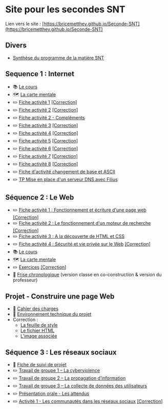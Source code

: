 # Site pour les secondes SNT

Lien vers le site : [https://bricemetthey.github.io/Seconde-SNT](https://bricemetthey.github.io/Seconde-SNT)

## Divers

+ [Synthèse du programme de la matière SNT](https://github.com/BriceMetthey/Seconde-SNT/blob/main/Divers/Synth%C3%A8se_Programme_SNT.pdf)

## Sequence 1 : Internet 

+ :books: [Le cours](https://github.com/BriceMetthey/Seconde-SNT/blob/main/S%C3%A9quence_1_Internet/Cours.pdf)
+ :world_map: [La carte mentale](https://github.com/BriceMetthey/Seconde-SNT/blob/main/S%C3%A9quence_1_Internet/Carte-mentale.svg)
+ :pencil2: [Fiche activité 1](https://github.com/BriceMetthey/Seconde-SNT/blob/main/S%C3%A9quence_1_Internet/Activit%C3%A9%201.pdf) [[Correction]](https://github.com/BriceMetthey/Seconde-SNT/blob/main/S%C3%A9quence_1_Internet/Activit%C3%A9%201%20-%20Correction.pdf)
+ :pencil2: [Fiche activité 2](https://github.com/BriceMetthey/Seconde-SNT/blob/main/S%C3%A9quence_1_Internet/Activit%C3%A9%202.pdf) [[Correction]](https://github.com/BriceMetthey/Seconde-SNT/blob/main/S%C3%A9quence_1_Internet/Activit%C3%A9%202%20-%20Correction.pdf)
+ :pencil2: [Fiche activité 2 - Compléments](https://github.com/BriceMetthey/Seconde-SNT/blob/main/S%C3%A9quence_1_Internet/Activit%C3%A9%202%20-%20Compl%C3%A9ments.pdf)
+ :pencil2: [Fiche activité 3](https://github.com/BriceMetthey/Seconde-SNT/blob/main/S%C3%A9quence_1_Internet/Activit%C3%A9%203.pdf) [[Correction]](https://github.com/BriceMetthey/Seconde-SNT/blob/main/S%C3%A9quence_1_Internet/Activit%C3%A9%203%20-%20Correction.pdf)
+ :pencil2: [Fiche activité 4](https://github.com/BriceMetthey/Seconde-SNT/blob/main/S%C3%A9quence_1_Internet/Activit%C3%A9%204.pdf) [[Correction]](https://github.com/BriceMetthey/Seconde-SNT/blob/main/S%C3%A9quence_1_Internet/Activit%C3%A9%204%20-%20Correction.pdf)
+ :pencil2: [Fiche activité 5](https://github.com/BriceMetthey/Seconde-SNT/blob/main/S%C3%A9quence_1_Internet/Activit%C3%A9%205.pdf) [[Correction]](https://github.com/BriceMetthey/Seconde-SNT/blob/main/S%C3%A9quence_1_Internet/Activit%C3%A9%205_Correction.pdf)
+ :pencil2: [Fiche activité 6](https://github.com/BriceMetthey/Seconde-SNT/blob/main/S%C3%A9quence_1_Internet/Activit%C3%A9%206.pdf) [[Correction]](https://github.com/BriceMetthey/Seconde-SNT/blob/main/S%C3%A9quence_1_Internet/Activit%C3%A9%206%20-%20Correction.pdf)
+ :pencil2: [Fiche activité 7](https://github.com/BriceMetthey/Seconde-SNT/blob/main/S%C3%A9quence_1_Internet/Activit%C3%A9%207.pdf) [[Correction]](https://github.com/BriceMetthey/Seconde-SNT/blob/main/S%C3%A9quence_1_Internet/Activit%C3%A9%207%20-%20Correction.pdf)
+ :pencil2: [Fiche activité 8](https://github.com/BriceMetthey/Seconde-SNT/blob/main/S%C3%A9quence_1_Internet/Activit%C3%A9%208.pdf) [[Correction]](https://github.com/BriceMetthey/Seconde-SNT/blob/main/S%C3%A9quence_1_Internet/Activit%C3%A9%208%20-%20Correction.pdf)
+ :pencil2: [Fiche d'activité changement de base et ASCII](https://capytale2.ac-paris.fr/web/c/ed98-4417396)
+ :pencil2: [TP Mise en place d'un serveur DNS avec Filius](https://github.com/BriceMetthey/Seconde-SNT/blob/main/S%C3%A9quence_1_Internet/TP_FILIUS.pdf)

## Séquence 2 : Le Web

+ ✏️ [Fiche activité 1 : Fonctionnement et écriture d'une page web](https://github.com/BriceMetthey/Seconde-SNT/blob/main/S%C3%A9quence_2_Web/Activit%C3%A9%201.pdf) [[Correction]](https://github.com/BriceMetthey/Seconde-SNT/blob/main/S%C3%A9quence_2_Web/Activit%C3%A9%201%20-%20Correction.pdf)
+ ✏️ [Fiche activité 2 : Le fonctionnement d'un moteur de recherche](https://github.com/BriceMetthey/Seconde-SNT/blob/main/S%C3%A9quence_2_Web/Activit%C3%A9%202.pdf) [[Correction]](https://github.com/BriceMetthey/Seconde-SNT/blob/main/S%C3%A9quence_2_Web/Activit%C3%A9%202%20-%20Correction.pdf)
+ ✏️ [Fiche activité 3 : A la découverte de HTML et CSS](https://github.com/BriceMetthey/Seconde-SNT/blob/main/S%C3%A9quence_2_Web/Activit%C3%A9%203.pdf)
+ ✏️ [Fiche activité 4 : Sécurité et vie privée sur le Web](https://github.com/BriceMetthey/Seconde-SNT/blob/main/S%C3%A9quence_2_Web/Activite_4.pdf) [[Correction]](https://github.com/BriceMetthey/Seconde-SNT/blob/main/S%C3%A9quence_2_Web/Activite_4%20-%20Correction.pdf)
+ :books: [Le cours](https://github.com/BriceMetthey/Seconde-SNT/blob/main/S%C3%A9quence_2_Web/Le%20cours.pdf)
+ :world_map: [La carte mentale](https://github.com/BriceMetthey/Seconde-SNT/blob/main/S%C3%A9quence_2_Web/Carte-mentale.svg)
+ ✏️ [Exercices](https://github.com/BriceMetthey/Seconde-SNT/blob/main/S%C3%A9quence_2_Web/Exercices.pdf) [[Correction]](https://github.com/BriceMetthey/Seconde-SNT/blob/main/S%C3%A9quence_2_Web/Exercices%20-%20Correction.pdf)
+ :dart: [Frise chronologique](https://mon.lyceeconnecte.fr/timelinegenerator#) (version classe en co-construction & version du professeur)

## Projet - Construire une page Web

+ :rocket: [Cahier des charges](https://github.com/BriceMetthey/Seconde-SNT/blob/main/Projets/Projet%201/Cahier%20des%20charges.pdf)
+ :rocket: [Environnement technique du projet](https://capytale2.ac-paris.fr/web/c/f35c-5014219)
+ Correction :
  + [La feuille de style](https://github.com/BriceMetthey/Seconde-SNT/blob/main/Projets/Projet%201/feuille-de-style.css)
  + [Le fichier HTML](https://github.com/BriceMetthey/Seconde-SNT/blob/main/Projets/Projet%201/reference.html)
  + [L'image associée](https://github.com/BriceMetthey/Seconde-SNT/blob/main/Projets/Projet%201/image.png)

## Séquence 3 : Les réseaux sociaux

+ 📝 [Fiche de suivi de projet](https://github.com/BriceMetthey/Seconde-SNT/blob/main/S%C3%A9quence_3_Les%20r%C3%A9seaux%20sociaux/Fiche%20de%20suivi%20de%20projet.pdf)
+ :pencil2: [Travail de groupe 1 – La cyberviolence](https://github.com/BriceMetthey/Seconde-SNT/blob/main/S%C3%A9quence_3_Les%20r%C3%A9seaux%20sociaux/Fiche%20Groupe%201.pdf)
+ :pencil2: [Travail de groupe 2 – La propagation d’information](https://github.com/BriceMetthey/Seconde-SNT/blob/main/S%C3%A9quence_3_Les%20r%C3%A9seaux%20sociaux/Fiche%20Groupe%202.pdf)
+ :pencil2: [Travail de groupe 3 – La collecte de données des utilisateurs](https://github.com/BriceMetthey/Seconde-SNT/blob/main/S%C3%A9quence_3_Les%20r%C3%A9seaux%20sociaux/Fiche%20Groupe%203.pdf)
+ :pencil2: [Présentation orale - Les attendus](https://github.com/BriceMetthey/Seconde-SNT/blob/main/S%C3%A9quence_3_Les%20r%C3%A9seaux%20sociaux/Pr%C3%A9sentation%20orale.pdf)
+ ✏️ [Activité 1 - Les communautés dans les réseaux sociaux](https://github.com/BriceMetthey/Seconde-SNT/blob/main/S%C3%A9quence_3_Les%20r%C3%A9seaux%20sociaux/Activit%C3%A9%201%20-%20Les%20communaut%C3%A9s%20dans%20les%20r%C3%A9seaux%20sociaux.pdf) [[Correction]](https://github.com/BriceMetthey/Seconde-SNT/blob/main/S%C3%A9quence_3_Les%20r%C3%A9seaux%20sociaux/Activit%C3%A9%201%20-%20Les%20communaut%C3%A9s%20dans%20les%20r%C3%A9seaux%20sociaux%20-%20correction.pdf)
